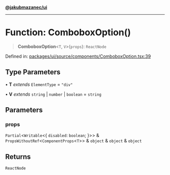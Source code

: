 [**@jakubmazanec/ui**](../README.md)

---

# Function: ComboboxOption()

> **ComboboxOption**\<`T`, `V`\>(`props`): `ReactNode`

Defined in:
[packages/ui/source/components/ComboboxOption.tsx:39](https://github.com/jakubmazanec/tools/blob/adfe44f908094c1d1cdf19837842b33066bbd9d7/packages/ui/source/components/ComboboxOption.tsx#L39)

## Type Parameters

• **T** _extends_ `ElementType` = `"div"`

• **V** _extends_ `string` \| `number` \| `boolean` = `string`

## Parameters

### props

`Partial`\<`Writable`\<\{ `disabled`: `boolean`; \}\>\> &
`PropsWithoutRef`\<`ComponentProps`\<`T`\>\> & `object` & `object` & `object`

## Returns

`ReactNode`
